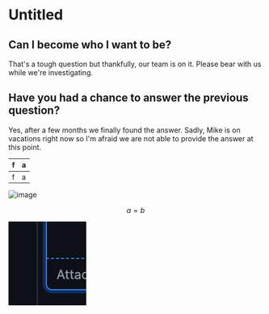 # Untitled

## Can I become who I want to be?

That's a tough question but thankfully, our team is on it. Please bear with us while we're investigating.

## Have you had a chance to answer the previous question?

Yes, after a few months we finally found the answer. Sadly, Mike is on vacations right now so I'm afraid we are not able to provide the answer at this point.

| f | a |
| :--- | :--- |
| f | a |

![image](https://user-images.githubusercontent.com/17272426/105795131-a40b3900-5fcf-11eb-937c-d6455bc19cdd.png)

$$
a = b
$$

![](.gitbook/assets/sukurnshotto-2021-01-26-121133png.png)

